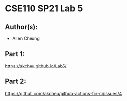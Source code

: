 # CSE110 SP21 Lab 5

## Author(s):
- Allen Cheung

## Part 1:

https://akcheu.github.io/Lab5/

## Part 2:

https://github.com/akcheu/github-actions-for-ci/issues/4
